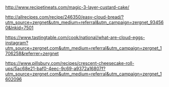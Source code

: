 http://www.recipetineats.com/magic-3-layer-custard-cake/

http://allrecipes.com/recipe/246350/easy-cloud-bread/?utm_source=zergnet&utm_medium=referral&utm_campaign=zergnet_934560&lnkid=7501


https://www.tastingtable.com/cook/national/what-are-cloud-eggs-instagram?utm_source=zergnet.com&utm_medium=referral&utm_campaign=zergnet_1706258&referrer=zergnet

https://www.pillsbury.com/recipes/crescent-cheesecake-roll-ups/5ac68e21-baf0-4eec-9c69-a9372a16807f?utm_source=zergnet.com&utm_medium=referral&utm_campaign=zergnet_1602096
